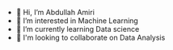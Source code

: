 - 👋 Hi, I’m Abdullah Amiri
- 👀 I’m interested in Machine Learning
- 🌱 I’m currently learning Data science
- 💞️ I'm looking to collaborate on Data Analysis
<!-- - 📫 How to reach me  -->

<!---
EBX78/EBX78 is a ✨ special ✨ repository because its `README.md` (this file) appears on your GitHub profile.
You can click the Preview link to take a look at your changes.
--->
